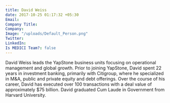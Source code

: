```yaml
---
title: David Weiss
date: 2017-10-25 01:17:32 +05:30
Email: 
Company Title: 
Company: 
Image: "/uploads/Default_Person.png"
Twitter: 
LinkedIn: 
Is MEDICI Team?: false
---
```


David Weiss leads the YapStone business units focusing on operational management and global growth. Prior to joining YapStone, David spent 22 years in investment banking, primarily with Citigroup, where he specialized in M&A, public and private equity and debt offerings. Over the course of his career, David has executed over 100 transactions with a deal value of approximately $75 billion. David graduated Cum Laude in Government from Harvard University.